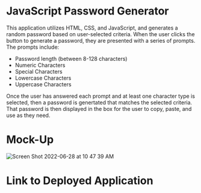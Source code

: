 # JavaScript Password Generator
This application utilizes HTML, CSS, and JavaScript, and generates a random password based on user-selected criteria. When the user clicks the button to generate a password, they are presented with a series of prompts. The prompts include:

* Password length (between 8-128 characters)
* Numeric Characters
* Special Characters
* Lowercase Characters
* Uppercase Characters

Once the user has answered each prompt and at least one character type is selected, then a password is genertated that matches the selected criteria. That password is then displayed in the box for the user to copy, paste, and use as they need.



# Mock-Up
![Screen Shot 2022-06-28 at 10 47 39 AM](https://user-images.githubusercontent.com/97844854/176209881-ee4b624a-8114-4f1f-b0d4-a745a978ebae.png)


# Link to Deployed Application


